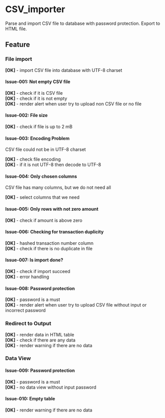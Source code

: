 # CSV_importer
Parse and import CSV file to database with password protection. Export to HTML file.

## Feature

### File import

**[OK]** - import CSV file into database with UTF-8 charset

#### Issue-001: Not empty CSV file

**[OK]** - check if it is CSV file <br />
**[OK]** - check if it is not empty <br />
**[OK]** - render alert when user try to upload non CSV file or no file

#### Issue-002: File size

**[OK]** - check if file is up to 2 mB

#### Issue-003: Encoding Problem 
CSV file could not be in UTF-8 charset

**[OK]** - check file encoding <br />
**[OK]** - if it is not UTF-8 then decode to UTF-8

#### Issue-004: Only chosen columns
CSV file has many columns, but we do not need all

**[OK]** - select columns that we need

#### Issue-005: Only rows with not zero amount

**[OK]** - check if amount is above zero

#### Issue-006: Checking for transaction duplicity

**[OK]** - hashed transaction number column <br />
**[OK]** - check if there is no duplicate in file

#### Issue-007: Is import done?

**[OK]** - check if import succeed <br />
**[OK]** - error handling

#### Issue-008: Password protection

**[OK]** - password is a must <br />
**[OK]** - render alert when user try to upload CSV file without input or incorrect password

### Redirect to Output

**[OK]** - render data in HTML table <br />
**[OK]** - check if there are any data <br />
**[OK]** - render warning if there are no data

### Data View

#### Issue-009: Password protection

**[OK]** - password is a must <br />
**[OK]** - no data view without input password

#### Issue-010: Empty table

**[OK]** - render warning if there are no data

